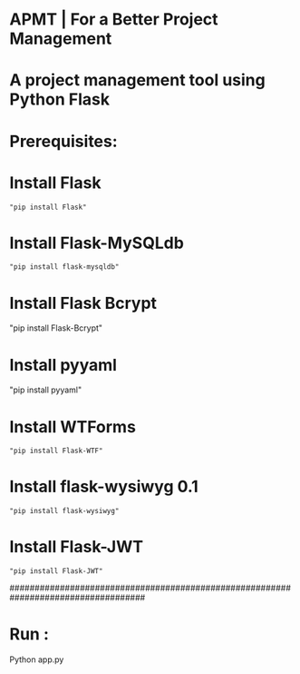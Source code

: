  # APMT | For a Better Project Management
 
 # A project management tool using Python Flask
 
 # Prerequisites:
   
  # Install Flask 

    "pip install Flask"
  
  # Install Flask-MySQLdb 

    "pip install flask-mysqldb"
  
  # Install Flask Bcrypt 

  "pip install Flask-Bcrypt"

  # Install pyyaml 

  "pip install pyyaml"

  # Install WTForms 

    "pip install Flask-WTF"

  # Install flask-wysiwyg 0.1

    "pip install flask-wysiwyg"

  # Install Flask-JWT 

    "pip install Flask-JWT"

###################################################################################

# Run : 

  Python app.py
  
